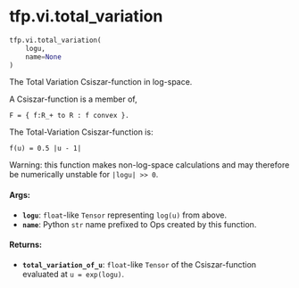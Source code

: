 <div itemscope itemtype="http://developers.google.com/ReferenceObject">
<meta itemprop="name" content="tfp.vi.total_variation" />
</div>

# tfp.vi.total_variation

``` python
tfp.vi.total_variation(
    logu,
    name=None
)
```

The Total Variation Csiszar-function in log-space.

A Csiszar-function is a member of,

```none
F = { f:R_+ to R : f convex }.
```

The Total-Variation Csiszar-function is:

```none
f(u) = 0.5 |u - 1|
```

Warning: this function makes non-log-space calculations and may therefore be
numerically unstable for `|logu| >> 0`.

#### Args:

* <b>`logu`</b>: `float`-like `Tensor` representing `log(u)` from above.
* <b>`name`</b>: Python `str` name prefixed to Ops created by this function.


#### Returns:

* <b>`total_variation_of_u`</b>: `float`-like `Tensor` of the Csiszar-function
    evaluated at `u = exp(logu)`.